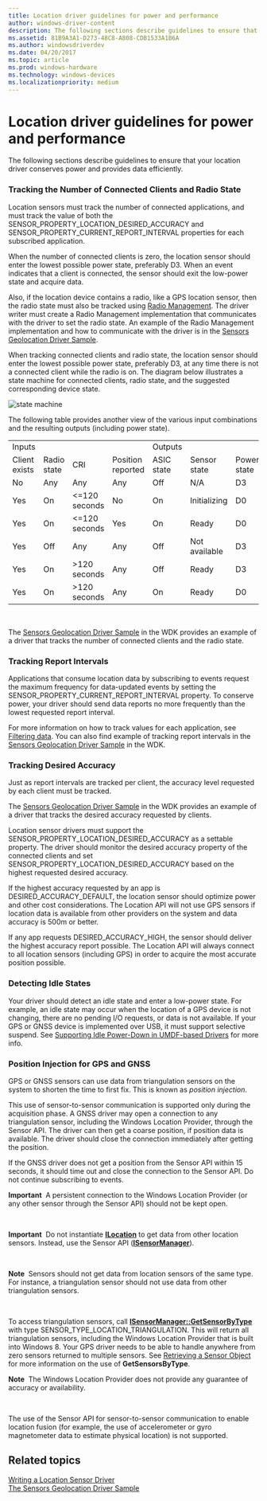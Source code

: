 ```yaml
---
title: Location driver guidelines for power and performance
author: windows-driver-content
description: The following sections describe guidelines to ensure that your location driver conserves power and provides data efficiently.
ms.assetid: 81B9A3A1-D273-48C8-A808-CDB1533A1B6A
ms.author: windowsdriverdev
ms.date: 04/20/2017
ms.topic: article
ms.prod: windows-hardware
ms.technology: windows-devices
ms.localizationpriority: medium
---
```


# Location driver guidelines for power and performance


The following sections describe guidelines to ensure that your location driver conserves power and provides data efficiently.

### Tracking the Number of Connected Clients and Radio State

Location sensors must track the number of connected applications, and must track the value of both the SENSOR\_PROPERTY\_LOCATION\_DESIRED\_ACCURACY and SENSOR\_PROPERTY\_CURRENT\_REPORT\_INTERVAL properties for each subscribed application.

When the number of connected clients is zero, the location sensor should enter the lowest possible power state, preferably D3. When an event indicates that a client is connected, the sensor should exit the low-power state and acquire data.

Also, if the location device contains a radio, like a GPS location sensor, then the radio state must also be tracked using [Radio Management](https://msdn.microsoft.com/library/windows/hardware/hh406615). The driver writer must create a Radio Management implementation that communicates with the driver to set the radio state. An example of the Radio Management implementation and how to communicate with the driver is in the [Sensors Geolocation Driver Sample](sensors-geolocation-driver-sample.md).

When tracking connected clients and radio state, the location sensor should enter the lowest possible power state, preferably D3, at any time there is not a connected client while the radio is on. The diagram below illustrates a state machine for connected clients, radio state, and the suggested corresponding device state.

![state machine](images/state-diagram-with-radio.png)

The following table provides another view of the various input combinations and the resulting outputs (including power state).

|               |             |                  |                   |            |               |             |
|---------------|-------------|------------------|-------------------|------------|---------------|-------------|
| Inputs        |             |                  |                   | Outputs    |               |             |
| Client exists | Radio state | CRI              | Position reported | ASIC state | Sensor state  | Power state |
| No            | Any         | Any              | Any               | Off        | N/A           | D3          |
| Yes           | On          | &lt;=120 seconds | No                | On         | Initializing  | D0          |
| Yes           | On          | &lt;=120 seconds | Yes               | On         | Ready         | D0          |
| Yes           | Off         | Any              | Any               | Off        | Not available | D3          |
| Yes           | On          | &gt;120 seconds  | Any               | Off        | Ready         | D3          |
| Yes           | On          | &gt;120 seconds  | Any               | On         | Ready         | D0          |

 

The [Sensors Geolocation Driver Sample](sensors-geolocation-driver-sample.md) in the WDK provides an example of a driver that tracks the number of connected clients and the radio state.

### Tracking Report Intervals

Applications that consume location data by subscribing to events request the maximum frequency for data-updated events by setting the SENSOR\_PROPERTY\_CURRENT\_REPORT\_INTERVAL property. To conserve power, your driver should send data reports no more frequently than the lowest requested report interval.

For more information on how to track values for each application, see [Filtering data](https://msdn.microsoft.com/library/windows/hardware/hh706201). You can also find example of tracking report intervals in the [Sensors Geolocation Driver Sample](sensors-geolocation-driver-sample.md) in the WDK.

### Tracking Desired Accuracy

Just as report intervals are tracked per client, the accuracy level requested by each client must be tracked.

The [Sensors Geolocation Driver Sample](sensors-geolocation-driver-sample.md) in the WDK provides an example of a driver that tracks the desired accuracy requested by clients.

Location sensor drivers must support the SENSOR\_PROPERTY\_LOCATION\_DESIRED\_ACCURACY as a settable property. The driver should monitor the desired accuracy property of the connected clients and set SENSOR\_PROPERTY\_LOCATION\_DESIRED\_ACCURACY based on the highest requested desired accuracy.

If the highest accuracy requested by an app is DESIRED\_ACCURACY\_DEFAULT, the location sensor should optimize power and other cost considerations. The Location API will not use GPS sensors if location data is available from other providers on the system and data accuracy is 500m or better.

If any app requests DESIRED\_ACCURACY\_HIGH, the sensor should deliver the highest accuracy report possible. The Location API will always connect to all location sensors (including GPS) in order to acquire the most accurate position possible.

### Detecting Idle States

Your driver should detect an idle state and enter a low-power state. For example, an idle state may occur when the location of a GPS device is not changing, there are no pending I/O requests, or data is not available. If your GPS or GNSS device is implemented over USB, it must support selective suspend. See [Supporting Idle Power-Down in UMDF-based Drivers](http://msdn.microsoft.com/library/windows/hardware/ff561211.aspx) for more info.

### Position Injection for GPS and GNSS

GPS or GNSS sensors can use data from triangulation sensors on the system to shorten the time to first fix. This is known as *position injection*.

This use of sensor-to-sensor communication is supported only during the acquisition phase. A GNSS driver may open a connection to any triangulation sensor, including the Windows Location Provider, through the Sensor API. The driver can then get a coarse position, if position data is available. The driver should close the connection immediately after getting the position.

If the GNSS driver does not get a position from the Sensor API within 15 seconds, it should time out and close the connection to the Sensor API. Do not continue subscribing to events.

**Important**  A persistent connection to the Windows Location Provider (or any other sensor through the Sensor API) should not be kept open.

 

**Important**  Do not instantiate [**ILocation**](https://msdn.microsoft.com/library/windows/desktop/dd317674) to get data from other location sensors. Instead, use the Sensor API ([**ISensorManager**](https://msdn.microsoft.com/library/windows/desktop/dd318946)).

 

**Note**  Sensors should not get data from location sensors of the same type. For instance, a triangulation sensor should not use data from other triangulation sensors.

 

To access triangulation sensors, call [**ISensorManager::GetSensorByType**](https://msdn.microsoft.com/library/windows/desktop/dd318866) with type SENSOR\_TYPE\_LOCATION\_TRIANGULATION. This will return all triangulation sensors, including the Windows Location Provider that is built into Windows 8. Your GPS driver needs to be able to handle anywhere from zero sensors returned to multiple sensors. See [Retrieving a Sensor Object](https://msdn.microsoft.com/library/windows/desktop/dd318960) for more information on the use of **GetSensorsByType**.

**Note**  The Windows Location Provider does not provide any guarantee of accuracy or availability.

 

The use of the Sensor API for sensor-to-sensor communication to enable location fusion (for example, the use of accelerometer or gyro magnetometer data to estimate physical location) is not supported.

## Related topics
[Writing a Location Sensor Driver](writing-a-location-sensor-driver.md)  
[The Sensors Geolocation Driver Sample](sensors-geolocation-driver-sample.md)  



